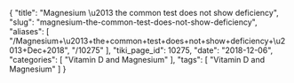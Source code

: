 {
    "title": "Magnesium \u2013 the common test does not show deficiency",
    "slug": "magnesium-the-common-test-does-not-show-deficiency",
    "aliases": [
        "/Magnesium+\u2013+the+common+test+does+not+show+deficiency+\u2013+Dec+2018",
        "/10275"
    ],
    "tiki_page_id": 10275,
    "date": "2018-12-06",
    "categories": [
        "Vitamin D and Magnesium"
    ],
    "tags": [
        "Vitamin D and Magnesium"
    ]
}